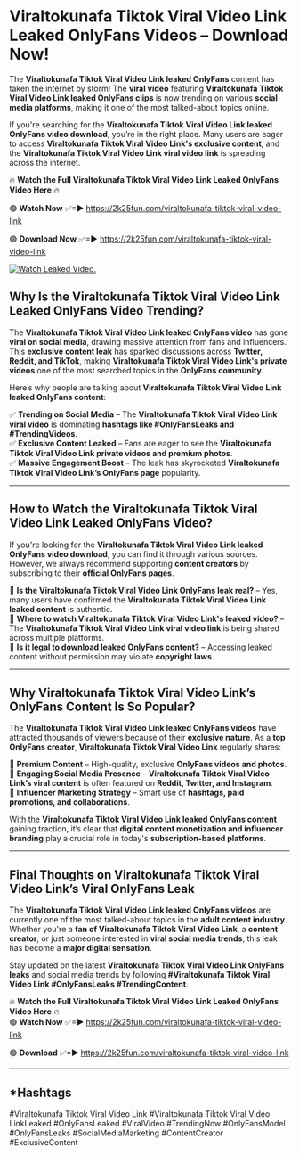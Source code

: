 # Viraltokunafa Tiktok Viral Video Link Leaked OnlyFans Videos – Download Now!

The **Viraltokunafa Tiktok Viral Video Link leaked OnlyFans** content has taken the internet by storm! The **viral video** featuring **Viraltokunafa Tiktok Viral Video Link leaked OnlyFans clips** is now trending on various **social media platforms**, making it one of the most talked-about topics online.  

If you're searching for the **Viraltokunafa Tiktok Viral Video Link leaked OnlyFans video download**, you’re in the right place. Many users are eager to access **Viraltokunafa Tiktok Viral Video Link's exclusive content**, and the **Viraltokunafa Tiktok Viral Video Link viral video link** is spreading across the internet.  

🔥 **Watch the Full Viraltokunafa Tiktok Viral Video Link Leaked OnlyFans Video Here** 🔥  

🟢 **Watch Now** ✅=► https://2k25fun.com/viraltokunafa-tiktok-viral-video-link

🟢 **Download Now** ✅=► https://2k25fun.com/viraltokunafa-tiktok-viral-video-link

[![Watch Leaked Video.](https://miro.medium.com/v2/resize:fit:828/format:webp/1*cilzJN44JGOrTw9NJCrNHA.gif "Watch Leaked Video")](https://2k25fun.com/viraltokunafa-tiktok-viral-video-link)

## **Why Is the Viraltokunafa Tiktok Viral Video Link Leaked OnlyFans Video Trending?**  

The **Viraltokunafa Tiktok Viral Video Link leaked OnlyFans video** has gone **viral on social media**, drawing massive attention from fans and influencers. This **exclusive content leak** has sparked discussions across **Twitter, Reddit, and TikTok**, making **Viraltokunafa Tiktok Viral Video Link's private videos** one of the most searched topics in the **OnlyFans community**.  

Here’s why people are talking about **Viraltokunafa Tiktok Viral Video Link leaked OnlyFans content**:  

✅ **Trending on Social Media** – The **Viraltokunafa Tiktok Viral Video Link viral video** is dominating **hashtags like #OnlyFansLeaks and #TrendingVideos**.  
✅ **Exclusive Content Leaked** – Fans are eager to see the **Viraltokunafa Tiktok Viral Video Link private videos and premium photos**.  
✅ **Massive Engagement Boost** – The leak has skyrocketed **Viraltokunafa Tiktok Viral Video Link’s OnlyFans page** popularity.  

---

## **How to Watch the Viraltokunafa Tiktok Viral Video Link Leaked OnlyFans Video?**  

If you're looking for the **Viraltokunafa Tiktok Viral Video Link leaked OnlyFans video download**, you can find it through various sources. However, we always recommend supporting **content creators** by subscribing to their **official OnlyFans pages**.  

🔹 **Is the Viraltokunafa Tiktok Viral Video Link OnlyFans leak real?** – Yes, many users have confirmed the **Viraltokunafa Tiktok Viral Video Link leaked content** is authentic.  
🔹 **Where to watch Viraltokunafa Tiktok Viral Video Link's leaked video?** – The **Viraltokunafa Tiktok Viral Video Link viral video link** is being shared across multiple platforms.  
🔹 **Is it legal to download leaked OnlyFans content?** – Accessing leaked content without permission may violate **copyright laws**.  

---

## **Why Viraltokunafa Tiktok Viral Video Link’s OnlyFans Content Is So Popular?**  

The **Viraltokunafa Tiktok Viral Video Link leaked OnlyFans videos** have attracted thousands of viewers because of their **exclusive nature**. As a **top OnlyFans creator**, **Viraltokunafa Tiktok Viral Video Link** regularly shares:  

📌 **Premium Content** – High-quality, exclusive **OnlyFans videos and photos**.  
📌 **Engaging Social Media Presence** – **Viraltokunafa Tiktok Viral Video Link’s viral content** is often featured on **Reddit, Twitter, and Instagram**.  
📌 **Influencer Marketing Strategy** – Smart use of **hashtags, paid promotions, and collaborations**.  

With the **Viraltokunafa Tiktok Viral Video Link leaked OnlyFans content** gaining traction, it’s clear that **digital content monetization and influencer branding** play a crucial role in today's **subscription-based platforms**.  

---

## **Final Thoughts on Viraltokunafa Tiktok Viral Video Link’s Viral OnlyFans Leak**  

The **Viraltokunafa Tiktok Viral Video Link leaked OnlyFans videos** are currently one of the most talked-about topics in the **adult content industry**. Whether you're a **fan of Viraltokunafa Tiktok Viral Video Link**, a **content creator**, or just someone interested in **viral social media trends**, this leak has become a **major digital sensation**.  

Stay updated on the latest **Viraltokunafa Tiktok Viral Video Link OnlyFans leaks** and social media trends by following **#Viraltokunafa Tiktok Viral Video Link #OnlyFansLeaks #TrendingContent**.  

🔥 **Watch the Full Viraltokunafa Tiktok Viral Video Link Leaked OnlyFans Video Here** 🔥  
🟢 **Watch Now** ✅=► https://2k25fun.com/viraltokunafa-tiktok-viral-video-link

🟢 **Download** ✅=► https://2k25fun.com/viraltokunafa-tiktok-viral-video-link

---

## *Hashtags
#Viraltokunafa Tiktok Viral Video Link #Viraltokunafa Tiktok Viral Video LinkLeaked #OnlyFansLeaked #ViralVideo #TrendingNow #OnlyFansModel #OnlyFansLeaks #SocialMediaMarketing #ContentCreator #ExclusiveContent  